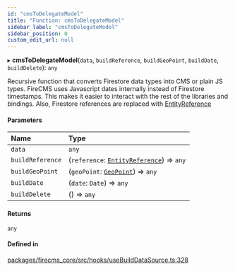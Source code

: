 ```yaml
---
id: "cmsToDelegateModel"
title: "Function: cmsToDelegateModel"
sidebar_label: "cmsToDelegateModel"
sidebar_position: 0
custom_edit_url: null
---
```


▸ **cmsToDelegateModel**(`data`, `buildReference`, `buildGeoPoint`, `buildDate`, `buildDelete`): `any`

Recursive function that converts Firestore data types into CMS or plain
JS types.
FireCMS uses Javascript dates internally instead of Firestore timestamps.
This makes it easier to interact with the rest of the libraries and
bindings.
Also, Firestore references are replaced with [EntityReference](../classes/EntityReference.md)

#### Parameters

| Name | Type |
| :------ | :------ |
| `data` | `any` |
| `buildReference` | (`reference`: [`EntityReference`](../classes/EntityReference.md)) => `any` |
| `buildGeoPoint` | (`geoPoint`: [`GeoPoint`](../classes/GeoPoint.md)) => `any` |
| `buildDate` | (`date`: `Date`) => `any` |
| `buildDelete` | () => `any` |

#### Returns

`any`

#### Defined in

[packages/firecms_core/src/hooks/useBuildDataSource.ts:328](https://github.com/FireCMSco/firecms/blob/d45f3739/packages/firecms_core/src/hooks/useBuildDataSource.ts#L328)
